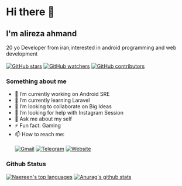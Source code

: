 # Hi there 👋
## I'm alireza ahmand
20 yo Developer from iran,interested in android programming and web development \
\
[![GitHub stars](https://img.shields.io/github/stars/Naereen/StrapDown.js.svg?style=social&label=Star&maxAge=2592000)](https://GitHub.com/Naereen/StrapDown.js/stargazers/)
[![GitHub watchers](https://img.shields.io/github/watchers/Naereen/StrapDown.js.svg?style=social&label=Watch&maxAge=2592000)](https://GitHub.com/Naereen/StrapDown.js/watchers/)
[![GitHub contributors](https://img.shields.io/github/contributors/Naereen/badges.svg)](https://GitHub.com/Naereen/badges/graphs/contributors/)
### Something about me
- 🔭 I’m currently working on Android SRE
- 🌱 I’m currently learning Laravel
- 👯 I’m looking to collaborate on Big Ideas
- 🤔 I’m looking for help with Instagram Session
- 💬 Ask me about my self
- ⚡ Fun fact: Gaming
- 📫 How to reach me: \
\
[![Gmail](https://img.shields.io/badge/Gmail-D14836?style=for-the-badge&logo=gmail&logoColor=white)](mailto:ahmand@vk.com)
[![Telegram](https://img.shields.io/badge/Telegram-2CA5E0?style=for-the-badge&logo=telegram&logoColor=white)](tg://resolve?domain=incognito_coder)
[![Website](https://img.shields.io/badge/website-000000?style=for-the-badge&logo=About.me&logoColor=white)](https://mr-alireza.ir)
### Github Status
[![Naereen's top languages](https://github-readme-stats.vercel.app/api/top-langs/?username=Incognito-Coder&theme=radical)](https://github.com/anuraghazra/github-readme-stats)
[![Anurag's github stats](https://github-readme-stats.vercel.app/api?username=Incognito-Coder&theme=radical)](https://github.com/anuraghazra/github-readme-stats)
